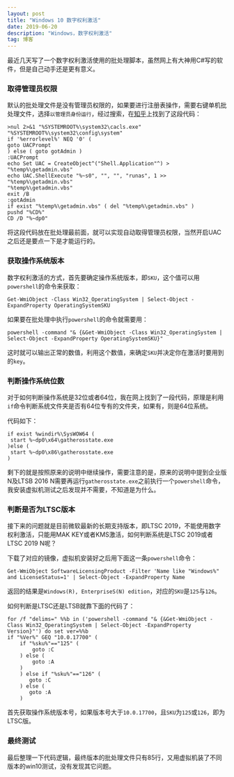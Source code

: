 ```yaml
---
layout: post
title: "Windows 10 数字权利激活"
date: 2019-06-20 
description: "Windows，数字权利激活"
tag: 博客 
---   
```



最近几天写了一个数字权利激活使用的批处理脚本，虽然网上有大神用C#写的软件，但是自己动手还是更有意义。

### 取得管理员权限 ###

默认的批处理文件是没有管理员权限的，如果要进行注册表操作，需要右键单机批处理文件，选择`以管理员身份运行`，经过搜索，在[知乎](https://www.zhihu.com/question/34541107/answer/91159429)上找到了这段代码：

    >nul 2>&1 "%SYSTEMROOT%\system32\cacls.exe" "%SYSTEMROOT%\system32\config\system"
    if '%errorlevel%' NEQ '0' (
    goto UACPrompt
    ) else ( goto gotAdmin )
    :UACPrompt
    echo Set UAC = CreateObject^("Shell.Application"^) > "%temp%\getadmin.vbs"
    echo UAC.ShellExecute "%~s0", "", "", "runas", 1 >> "%temp%\getadmin.vbs"
    "%temp%\getadmin.vbs"
    exit /B
    :gotAdmin
    if exist "%temp%\getadmin.vbs" ( del "%temp%\getadmin.vbs" )
    pushd "%CD%"
    CD /D "%~dp0"

将这段代码放在批处理最前面，就可以实现自动取得管理员权限，当然开启UAC之后还是要点一下是才能运行的。


### 获取操作系统版本 ###

数字权利激活的方式，首先要确定操作系统版本，即`SKU`，这个值可以用`powershell`的命令来获取：

    Get-WmiObject -Class Win32_OperatingSystem | Select-Object -ExpandProperty OperatingSystemSKU
    
如果要在批处理中执行`powershell`的命令就需要用：

    powershell -command "& {&Get-WmiObject -Class Win32_OperatingSystem | Select-Object -ExpandProperty OperatingSystemSKU}"

这时就可以输出正常的数值，利用这个数值，来确定`SKU`并决定你在激活时要用到的`key`。

### 判断操作系统位数 ###

对于如何判断操作系统是32位或者64位，我在网上找到了一段代码，原理是利用`if`命令判断系统文件夹是否有64位专有的文件夹，如果有，则是64位系统。

代码如下：

    if exist %windir%\SysWOW64 (
     start %~dp0\x64\gatherosstate.exe
    )else (
     start %~dp0\x86\gatherosstate.exe
    )

剩下的就是按照原来的说明中继续操作，需要注意的是，原来的说明中提到企业版N及LTSB 2016 N需要再运行`gatherosstate.exe`之前执行一个`powershell`命令，我安装虚拟机测试之后发现并不需要，不知道是为什么。

### 判断是否为LTSC版本 ###

接下来的问题就是目前微软最新的长期支持版本，即LTSC 2019，不能使用数字权利激活，只能用MAK KEY或者KMS激活，如何判断系统是LTSC 2019或者LTSC 2019 N呢？

下载了对应的镜像，虚拟机安装好之后用下面这一条`powershell`命令：

    Get-WmiObject SoftwareLicensingProduct -Filter 'Name like "Windows%" and LicenseStatus=1' | Select-Object -ExpandProperty Name

返回的结果是`Windows(R), EnterpriseS(N) edition`，对应的`SKU`是`125`与`126`。

如何判断是LTSC还是LTSB就靠下面的代码了：

    for /f "delims=" %%b in ('powershell -command "& {&Get-WmiObject -Class Win32_OperatingSystem | Select-Object -ExpandProperty Version}"') do set ver=%%b
    if "%Ver%" GEQ "10.0.17700" (
        if "%sku%"=="125" (
            goto :C
        ) else (
            goto :A
        )
        ) else if "%sku%"=="126" (
           goto :C
        ) else (
           goto :A
        )

首先获取操作系统版本号，如果版本号大于`10.0.17700`，且`SKU`为`125`或`126`，即为LTSC版。

### 最终测试 ###

最后整理一下代码逻辑，最终版本的批处理文件只有85行，又用虚拟机装了不同版本的win10测试，没有发现其它问题。
